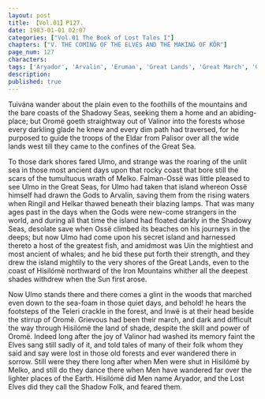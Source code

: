 ```yaml
---
layout: post
title: 【Vol.01】P127.
date: 1983-01-01 02:07
categories: ["Vol.01 The Book of Lost Tales I"]
chapters: ["V. THE COMING OF THE ELVES AND THE MAKING OF KÔR"]
page_num: 127
characters: 
tags: ['Aryador', 'Arvalin', 'Eruman', 'Great Lands', 'Great March', 'Great Journey', 'Great Sea(s)', 'Helkar', 'Hisilómë', 'Iron Mountains', 'Lamps, The', 'land of shade', 'Lost Elves', 'Melko', 'Men', 'Mountains of Valinor', 'Oromë', 'Ossë', 'Falman-Ossë', 'Palisor']
description: 
published: true
---
```


<p style="text-indent: 0;">
Tuivána wander about the plain even to the foothills of the mountains and the bare coasts of the Shadowy Seas, seeking them a home and an abiding-place; but Oromë goeth straightway out of Valinor into the forests whose every darkling glade he knew and every dim path had traversed, for he purposed to guide the troops of the Eldar from Palisor over all the wide lands west till they came to the confines of the Great Sea.
</p>

To those dark shores fared Ulmo, and strange was the roaring of the unlit sea in those most ancient days upon that rocky coast that bore still the scars of the tumultuous wrath of Melko. Falman-Ossë was little pleased to see Ulmo in the Great Seas, for Ulmo had taken that island whereon Ossë himself had drawn the Gods to Arvalin, saving them from the rising waters when Ringil and Helkar thawed beneath their blazing lamps. That was many ages past in the days when the Gods were new-come strangers in the world, and during all that time the island had floated darkly in the Shadowy Seas, desolate save when Ossë climbed its beaches on his journeys in the deeps; but now Ulmo had come upon his secret island and harnessed thereto a host of the greatest fish, and amidmost was Uin the mightiest and most ancient of whales; and he bid these put forth their strength, and they drew the island mightily to the very shores of the Great Lands, even to the coast of Hisilómë northward of the Iron Mountains whither all the deepest shades withdrew when the Sun first arose.

Now Ulmo stands there and there comes a glint in the woods that marched even down to the sea-foam in those quiet days, and behold! he hears the footsteps of the Teleri crackle in the forest, and Inwë is at their head beside the stirrup of Oromë. Grievous had been their march, and dark and difficult the way through Hisilómë the land of shade, despite the skill and power of Oromë. Indeed long after the joy of Valinor had washed its memory faint the Elves sang still sadly of it, and told tales of many of their folk whom they said and say were lost in those old forests and ever wandered there in sorrow. Still were they there long after when Men were shut in Hisilómë by Melko, and still do they dance there when Men have wandered far over the lighter places of the Earth. Hisilómë did Men name Aryador, and the Lost Elves did they call the Shadow Folk, and feared them.


